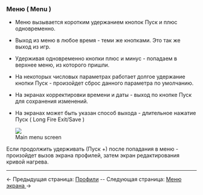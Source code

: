 ### Меню ( Menu )

* Меню вызывается коротким удержанием кнопок Пуск и плюс одновременно.  
* Выход из меню в любое время - теми же кнопками. Это так же выход из игр. 
* Удерживая одновременно кнопки плюс и минус - попадаем в верхнее меню, из которого пришли.
* На некоторых числовых параметрах работает долгое удержание кнопки Пуск - произойдет сброс данного параметра по умолчанию.
* На экранах корректировки времени и даты - выход по кнопке Пуск для сохранения изменений.
* На экранах может быть указан способ выхода - длительное нажатие Пуск ( Long Fire Exit/Save )

    ![](http://i345.photobucket.com/albums/p374/ClockSelect/menus_zpsb8gftzok.png)  
Main menu screen

Если продолжить удерживать (Пуск +) после попадания в меню - произойдет вызов экрана профилей, затем экран редактирования кривой нагрева.

-----

← Предыдущая страница: [Профили](profiles_ru.md) --  Следующая страница: [Меню экрана ](screen_ru.md)→





